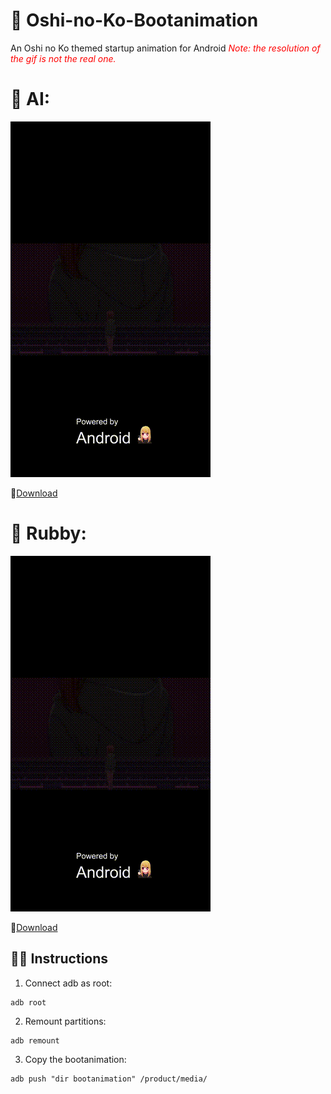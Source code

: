 # 💫 Oshi-no-Ko-Bootanimation
An Oshi no Ko themed startup animation for Android
<span style="color:red;font-style:italic">Note: the resolution of the gif is not the real one.</span>
# 🌟 AI:

![Alt Text](./preview.gif)

🔗[Download](https://github.com/Anto426/Oshi-no-Ko-Bootanimation/releases/download/1.0.0/bootanimation.zip)


# 💎 Rubby:

![Alt Text](./preview1.gif)

🔗[Download](https://github.com/Anto426/Oshi-no-Ko-Bootanimation/releases/download/1.0.1/bootanimation.zip)


## ✍🏻 Instructions

1. Connect adb as root:

```shell
adb root
```

2. Remount partitions:

```shell
adb remount
```

3. Copy the bootanimation:

```shell
adb push "dir bootanimation" /product/media/
```
